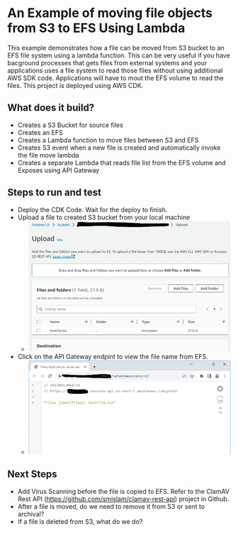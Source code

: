 # An Example of moving file objects from S3 to EFS Using Lambda

This example demonstrates how a file can be moved from S3 bucket to an EFS file system using a lambda function.  This can be very useful if you have bacground processes that gets files from external systems and your applications uses a file system to read those files without using additional AWS SDK code.  Applications will have to mout the EFS volume to read the files.  This project is deployed using AWS CDK.

## What does it build?
* Creates a S3 Bucket for source files
* Creates an EFS
* Creates a Lambda function to move files between S3 and EFS
* Creates S3 event when a new file is created and automatically invoke the file move lambda
* Creates a separate Lambda that reads file list from the EFS volume and Exposes using API Gateway


## Steps to run and test
* Deploy the CDK Code. Wait for the deploy to finish.
* Upload a file to created S3 bucket from your local machine 
  * ![image](s3-upload.PNG "Upload a file to S3")
* Click on the API Gateway endpint to view the file name from EFS.
  * ![image](efs-list.PNG "List of files in EFS")


## Next Steps
* Add Virus Scanning before the file is copied to EFS.  Refer to the ClamAV Rest API (https://github.com/smislam/clamav-rest-api) project in Github.
* After a file is moved, do we need to remove it from S3 or sent to archival?
* If a file is deleted from S3, what do we do?
